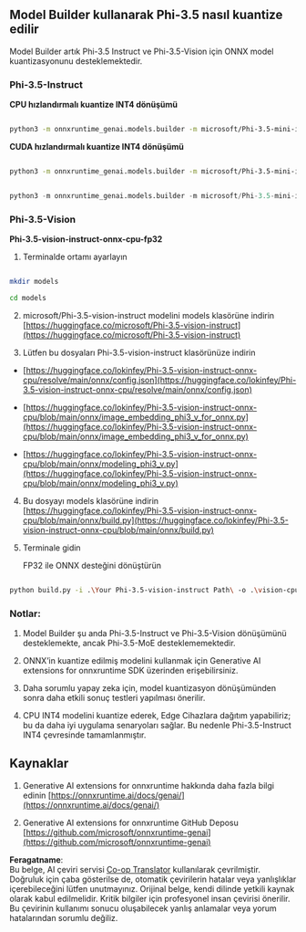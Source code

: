 <!--
CO_OP_TRANSLATOR_METADATA:
{
  "original_hash": "3bb9f5c926673593287eddc3741226cb",
  "translation_date": "2025-07-16T22:20:28+00:00",
  "source_file": "md/01.Introduction/04/UsingORTGenAIQuantifyingPhi.md",
  "language_code": "tr"
}
-->
## **Model Builder kullanarak Phi-3.5 nasıl kuantize edilir**

Model Builder artık Phi-3.5 Instruct ve Phi-3.5-Vision için ONNX model kuantizasyonunu desteklemektedir.

### **Phi-3.5-Instruct**

**CPU hızlandırmalı kuantize INT4 dönüşümü**

```bash

python3 -m onnxruntime_genai.models.builder -m microsoft/Phi-3.5-mini-instruct  -o ./onnx-cpu -p int4 -e cpu -c ./Phi-3.5-mini-instruct

```

**CUDA hızlandırmalı kuantize INT4 dönüşümü**

```bash

python3 -m onnxruntime_genai.models.builder -m microsoft/Phi-3.5-mini-instruct  -o ./onnx-cpu -p int4 -e cuda -c ./Phi-3.5-mini-instruct

```

```python

python3 -m onnxruntime_genai.models.builder -m microsoft/Phi-3.5-mini-instruct  -o ./onnx-cpu -p int4 -e cuda -c ./Phi-3.5-mini-instruct

```

### **Phi-3.5-Vision**

**Phi-3.5-vision-instruct-onnx-cpu-fp32**

1. Terminalde ortamı ayarlayın

```bash

mkdir models

cd models 

```

2. microsoft/Phi-3.5-vision-instruct modelini models klasörüne indirin  
[https://huggingface.co/microsoft/Phi-3.5-vision-instruct](https://huggingface.co/microsoft/Phi-3.5-vision-instruct)

3. Lütfen bu dosyaları Phi-3.5-vision-instruct klasörünüze indirin

- [https://huggingface.co/lokinfey/Phi-3.5-vision-instruct-onnx-cpu/resolve/main/onnx/config.json](https://huggingface.co/lokinfey/Phi-3.5-vision-instruct-onnx-cpu/resolve/main/onnx/config.json)

- [https://huggingface.co/lokinfey/Phi-3.5-vision-instruct-onnx-cpu/blob/main/onnx/image_embedding_phi3_v_for_onnx.py](https://huggingface.co/lokinfey/Phi-3.5-vision-instruct-onnx-cpu/blob/main/onnx/image_embedding_phi3_v_for_onnx.py)

- [https://huggingface.co/lokinfey/Phi-3.5-vision-instruct-onnx-cpu/blob/main/onnx/modeling_phi3_v.py](https://huggingface.co/lokinfey/Phi-3.5-vision-instruct-onnx-cpu/blob/main/onnx/modeling_phi3_v.py)

4. Bu dosyayı models klasörüne indirin  
[https://huggingface.co/lokinfey/Phi-3.5-vision-instruct-onnx-cpu/blob/main/onnx/build.py](https://huggingface.co/lokinfey/Phi-3.5-vision-instruct-onnx-cpu/blob/main/onnx/build.py)

5. Terminale gidin

    FP32 ile ONNX desteğini dönüştürün

```bash

python build.py -i .\Your Phi-3.5-vision-instruct Path\ -o .\vision-cpu-fp32 -p f32 -e cpu

```

### **Notlar:**

1. Model Builder şu anda Phi-3.5-Instruct ve Phi-3.5-Vision dönüşümünü desteklemekte, ancak Phi-3.5-MoE desteklememektedir.

2. ONNX’in kuantize edilmiş modelini kullanmak için Generative AI extensions for onnxruntime SDK üzerinden erişebilirsiniz.

3. Daha sorumlu yapay zeka için, model kuantizasyon dönüşümünden sonra daha etkili sonuç testleri yapılması önerilir.

4. CPU INT4 modelini kuantize ederek, Edge Cihazlara dağıtım yapabiliriz; bu da daha iyi uygulama senaryoları sağlar. Bu nedenle Phi-3.5-Instruct INT4 çevresinde tamamlanmıştır.

## **Kaynaklar**

1. Generative AI extensions for onnxruntime hakkında daha fazla bilgi edinin [https://onnxruntime.ai/docs/genai/](https://onnxruntime.ai/docs/genai/)

2. Generative AI extensions for onnxruntime GitHub Deposu [https://github.com/microsoft/onnxruntime-genai](https://github.com/microsoft/onnxruntime-genai)

**Feragatname**:  
Bu belge, AI çeviri servisi [Co-op Translator](https://github.com/Azure/co-op-translator) kullanılarak çevrilmiştir. Doğruluk için çaba gösterilse de, otomatik çevirilerin hatalar veya yanlışlıklar içerebileceğini lütfen unutmayınız. Orijinal belge, kendi dilinde yetkili kaynak olarak kabul edilmelidir. Kritik bilgiler için profesyonel insan çevirisi önerilir. Bu çevirinin kullanımı sonucu oluşabilecek yanlış anlamalar veya yorum hatalarından sorumlu değiliz.